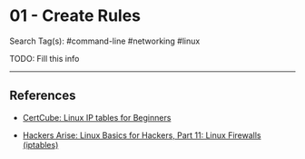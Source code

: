 # 01 - Create Rules

Search Tag(s): #command-line #networking #linux

TODO: Fill this info


---
## References

- [CertCube: Linux IP tables for Beginners](https://blog.certcube.com/linux-iptables-for-beginners/)

- [Hackers Arise: Linux Basics for Hackers, Part 11: Linux Firewalls (iptables)](https://www.hackers-arise.com/post/linux-basics-for-hackers-part-11-linux-firewalls-iptables)